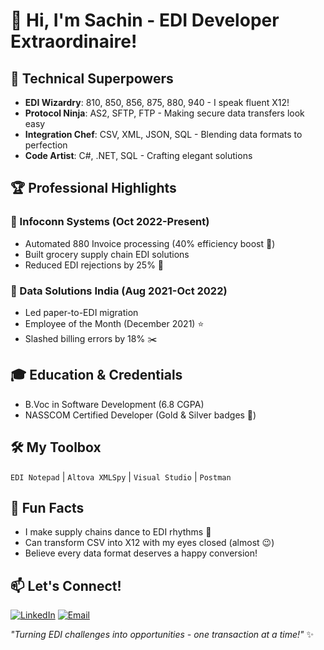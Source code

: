 # 👋 Hi, I'm Sachin - EDI Developer Extraordinaire!

## 🚀 Technical Superpowers
- **EDI Wizardry**: 810, 850, 856, 875, 880, 940 - I speak fluent X12!
- **Protocol Ninja**: AS2, SFTP, FTP - Making secure data transfers look easy
- **Integration Chef**: CSV, XML, JSON, SQL - Blending data formats to perfection
- **Code Artist**: C#, .NET, SQL - Crafting elegant solutions

## 🏆 Professional Highlights
### 💼 Infoconn Systems (Oct 2022-Present)
- Automated 880 Invoice processing (40% efficiency boost 🚀)
- Built grocery supply chain EDI solutions
- Reduced EDI rejections by 25% 🎯

### 🏅 Data Solutions India (Aug 2021-Oct 2022)
- Led paper-to-EDI migration
- Employee of the Month (December 2021) ⭐
- Slashed billing errors by 18% ✂️

## 🎓 Education & Credentials
- B.Voc in Software Development (6.8 CGPA)
- NASSCOM Certified Developer (Gold & Silver badges 🏅)

## 🛠️ My Toolbox
`EDI Notepad` | `Altova XMLSpy` | `Visual Studio` | `Postman`

## 🌟 Fun Facts
- I make supply chains dance to EDI rhythms 💃
- Can transform CSV into X12 with my eyes closed (almost 😉)
- Believe every data format deserves a happy conversion!

## 📫 Let's Connect!
[![LinkedIn](https://img.shields.io/badge/LinkedIn-Connect-blue?style=flat&logo=linkedin)](www.linkedin.com/in/sachin-chauhan-aka-nooboholic)
[![Email](https://img.shields.io/badge/Email-Me-red?style=flat&logo=gmail)](mailto:your-email)

*"Turning EDI challenges into opportunities - one transaction at a time!"* ✨
